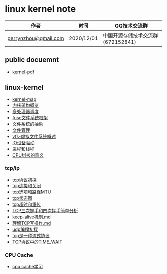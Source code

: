# linux kernel note

| 作者 | 时间 |QQ技术交流群 |
| ------ | ------ |------ |
| perrynzhou@gmail.com |2020/12/01 |中国开源存储技术交流群(672152841) |



## public docuemnt
-  [kernel-pdf](./document/pdf/kernel)

##  linux-kernel
-  [kernel-map](./document/md/kernel/kernel-map.svg)
-  [内核架构概览](./document/md/kernel/内核架构概览.md)
-  [多处理器调度](./document/md/kernel/多处理器调度.md)
-  [fuse文件系统框架](./document/md/kernel/fuse用户态文件系统框架.md)
-  [文件系统的抽象](./document/md/kernel/文件系统的抽象.md)
-  [文件管理](./document/md/kernel/文件管理.md)
-  [vfs-虚拟文件系统概述](./document/md/kernel/虚拟文件系统概述.md)
-  [IO设备驱动](./document/md/kernel/IO设备驱动.md)
-  [进程和线程](./document/md/kernel/进程和线程.md)
-  [CPU绑核的意义](./document/md/kernel/CPU绑核的意义.md)
### tcp/ip
- [tcp协议初探](./document/md/tcp-ip/tcp协议初探.md)
- [tcp连接和关闭](./document/md/tcp-ip/tcp连接和关闭.md)
- [tcp选项和路径MTU](./document/md/tcp-ip/tcp选项和路径MTU.md)
- [tcp状态图](./document/md/tcp-ip/tcp状态转换图.md)
- [tcp超时和重传](./document/md/tcp-ip/tcp超时和重传.md)
- [TCP三次握手和四次挥手简单分析](./document/md/tcp-ip/TCP三次握手和四次挥手简单分析.md)
- [keep-alive机制.md](./document/md/tcp-ip/keep-alive机制.md)
- [理解TCP写操作.md](./document/md/tcp-ip/理解TCP写操作.md)
- [udp编程初探](./document/md/tcp-ip/udp编程初探.md)
- [tcp是一种流式协议](./document/md/tcp-ip/tcp是一种流式协议.md)
- [TCP协议中的TIME_WAIT](./document/md/tcp-ip/tcp协议中的TIME_WAIT.md)

### CPU Cache 

- [cpu cache学习](./document/md/cache/CPU-Cache学习.md)
